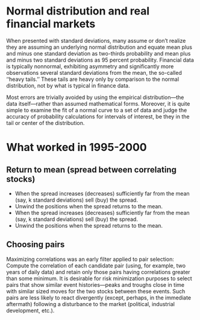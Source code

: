 # Normal distribution and real financial markets #

When presented with standard deviations, many assume or don’t realize they are assuming an underlying normal distribution and equate mean plus and minus one standard deviation as  two-thirds probability and mean plus and minus two standard deviations as 95 percent  probability. Financial data is typically nonnormal, exhibiting asymmetry and significantly
more observations several standard deviations from the mean, the so-called ‘‘heavy tails.’’ These tails are heavy only by comparison to the normal distribution, not by what is typical in finance data.

Most errors are trivially avoided by using the empirical distribution—the data itself—rather
than assumed mathematical forms. Moreover, it is quite simple to examine the fit of a normal curve to a set of data and judge the accuracy of probability calculations for intervals of interest, be they in the tail or center of the distribution.

# What worked in 1995-2000 #

## Return to mean (spread between correlating stocks) ##

  * When the spread increases (decreases) sufficiently far from the mean (say, k standard deviations) sell (buy) the spread.
  * Unwind the positions when the spread returns to the mean.
  * When the spread increases (decreases) sufficiently far from the mean (say, k standard deviations) sell (buy) the spread.
  * Unwind the positions when the spread returns to the mean.

## Choosing pairs ##

Maximizing correlations was an early filter applied to pair selection: Compute the correlation of each candidate pair (using, for example, two years of daily data) and retain only those pairs having correlations greater than some minimum.
It is desirable for risk minimization purposes to select pairs that show similar event histories—peaks and troughs close in time with similar sized moves for the two stocks between these events. Such pairs are less likely to react divergently (except, perhaps, in the immediate aftermath) following a disturbance to the market (political, industrial development, etc.).